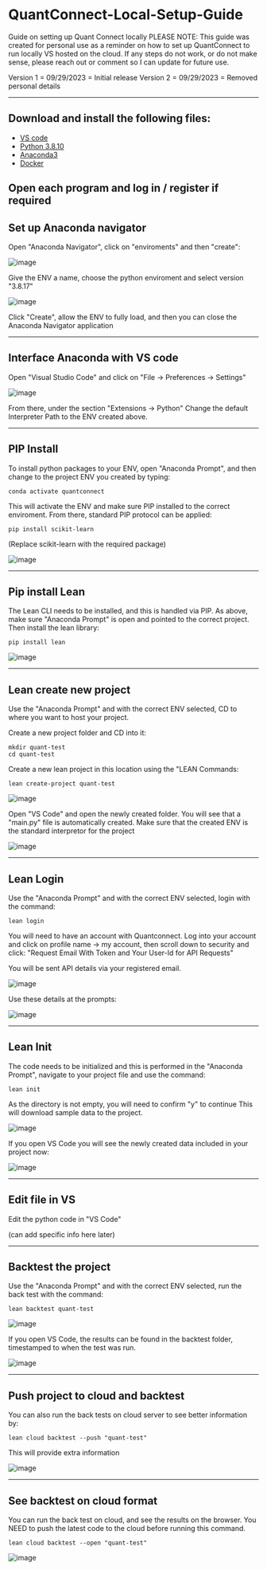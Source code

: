 # QuantConnect-Local-Setup-Guide
Guide on setting up Quant Connect locally 
PLEASE NOTE:
This guide was created for personal use as a reminder on how to set up QuantConnect to run locally VS hosted on the cloud. 
If any steps do not work, or do not make sense, please reach out or comment so I can update for future use. 

Version 1 = 09/29/2023 = Initial release
Version 2 = 09/29/2023 = Removed personal details 

-----------------

## Download and install the following files: 
- [VS code](https://code.visualstudio.com/download)
- [Python 3.8.10](https://www.python.org/downloads/release/python-3810/)
- [Anaconda3](https://www.anaconda.com/download)
- [Docker](https://www.docker.com/products/docker-desktop/)

Open each program and log in / register if required 
-----------------

## Set up Anaconda navigator

Open "Anaconda Navigator", click on "enviroments" and then "create":

![image](https://github.com/FlatFaceCat/QuantConnect-Local-Setup-Guide/assets/80037958/c9826d33-b88c-4b1c-a48c-042c21cd5926)

Give the ENV a name, choose the python enviroment and select version "3.8.17"

![image](https://github.com/FlatFaceCat/QuantConnect-Local-Setup-Guide/assets/80037958/4fc887d3-ee3a-4e79-bec9-4c5bed281cf5)

Click "Create", allow the ENV to fully load, and then you can close the Anaconda Navigator application

-----------------

## Interface Anaconda with VS code 

Open "Visual Studio Code" and click on "File -> Preferences -> Settings"

![image](https://github.com/FlatFaceCat/QuantConnect-Local-Setup-Guide/assets/80037958/34b5509f-6636-4ac4-9675-5e4c4c48f6b4)

From there, under the section "Extensions -> Python" Change the default Interpreter Path to the ENV created above. 

-----------------

## PIP Install 

To install python packages to your ENV, open "Anaconda Prompt", and then change to the project ENV you created by typing: 
```
conda activate quantconnect
```
This will activate the ENV and make sure PIP installed to the correct enviroment. From there, standard PIP protocol can be applied: 
```
pip install scikit-learn
```
(Replace scikit-learn with the required package)

![image](https://github.com/FlatFaceCat/QuantConnect-Local-Setup-Guide/assets/80037958/bbbc14ec-6c80-46ad-8242-50b67c8e14c6)

-----------------

## Pip install Lean 

The Lean CLI needs to be installed, and this is handled via PIP. As above, make sure "Anaconda Prompt" is open and pointed to the correct project. 
Then install the lean library: 
```
pip install lean
```
![image](https://github.com/FlatFaceCat/QuantConnect-Local-Setup-Guide/assets/80037958/8944529f-8ec0-4721-bb5c-f1c67607a06f)

-----------------

## Lean create new project 

Use the "Anaconda Prompt" and with the correct ENV selected, CD to where you want to host your project. 

Create a new project folder and CD into it:
```
mkdir quant-test
cd quant-test
```
Create a new lean project in this location using the "LEAN Commands: 
```
lean create-project quant-test
```
![image](https://github.com/FlatFaceCat/QuantConnect-Local-Setup-Guide/assets/80037958/c08fb07f-b52b-4911-add9-f19eca0b3be8)

Open "VS Code" and open the newly created folder. You will see that a "main.py" file is automatically created. 
Make sure that the created ENV is the standard interpretor for the project 

![image](https://github.com/FlatFaceCat/QuantConnect-Local-Setup-Guide/assets/80037958/69bcfc66-6e84-427f-98db-be98880e429a)

-----------------

## Lean Login 

Use the "Anaconda Prompt" and with the correct ENV selected, login with the command:
```
lean login
```
You will need to have an account with Quantconnect. Log into your account and click on profile name -> my account, then scroll down to security and click: "Request Email With Token and Your User-Id for API Requests"

You will be sent API details via your registered email. 

![image](https://github.com/FlatFaceCat/QuantConnect-Local-Setup-Guide/assets/80037958/cd61d900-1e39-4691-8026-559a00c080c3)

Use these details at the prompts:

![image](https://github.com/FlatFaceCat/QuantConnect-Local-Setup-Guide/assets/80037958/4c374967-72f1-422b-88ff-394f7f12eaf3)

-----------------

## Lean Init 

The code needs to be initialized and this is performed in the  "Anaconda Prompt", navigate to your project file and use the command: 
```
lean init
```
As the directory is not empty, you will need to confirm "y" to continue
This will download sample data to the project. 

![image](https://github.com/FlatFaceCat/QuantConnect-Local-Setup-Guide/assets/80037958/464115ee-ba4a-45e6-b6ce-ba41c7435c90)

If you open VS Code you will see the newly created data included in your project now:

![image](https://github.com/FlatFaceCat/QuantConnect-Local-Setup-Guide/assets/80037958/09fcb75b-076a-4eb5-bdb0-8044f12d9766)


-----------------


## Edit file in VS

Edit the python code in "VS Code"

(can add specific info here later)


-----------------


## Backtest the project 

Use the "Anaconda Prompt" and with the correct ENV selected, run the back test with the command: 
```
lean backtest quant-test
```

![image](https://github.com/FlatFaceCat/QuantConnect-Local-Setup-Guide/assets/80037958/fd1ea0e3-8855-46ce-8d2a-ebc430b8cef6)


If you open VS Code, the results can be found in the backtest folder, timestamped to when the test was run. 

![image](https://github.com/FlatFaceCat/QuantConnect-Local-Setup-Guide/assets/80037958/3d4d3c8e-2760-4439-9d52-ed3306af3ba0)


-----------------


## Push project to cloud and backtest

You can also run the back tests on cloud server to see better information by:
```
lean cloud backtest --push "quant-test"
```
This will provide extra information

![image](https://github.com/FlatFaceCat/QuantConnect-Local-Setup-Guide/assets/80037958/324b43e2-a3ee-412e-86de-ed2d2082801c)


-----------------


## See backtest on cloud format

You can run the back test on cloud, and see the results on the browser. You NEED to push the latest code to the cloud before running this command. 
```
lean cloud backtest --open "quant-test"
```

![image](https://github.com/FlatFaceCat/QuantConnect-Local-Setup-Guide/assets/80037958/19e7032f-fa81-4e5c-8f9a-4bc4345f909a)


